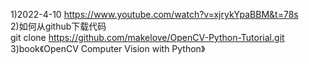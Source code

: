 1)2022-4-10 https://www.youtube.com/watch?v=xjrykYpaBBM&t=78s  
2)如何从github下载代码  
  git clone https://github.com/makelove/OpenCV-Python-Tutorial.git  
3)book《OpenCV Computer Vision with Python》
